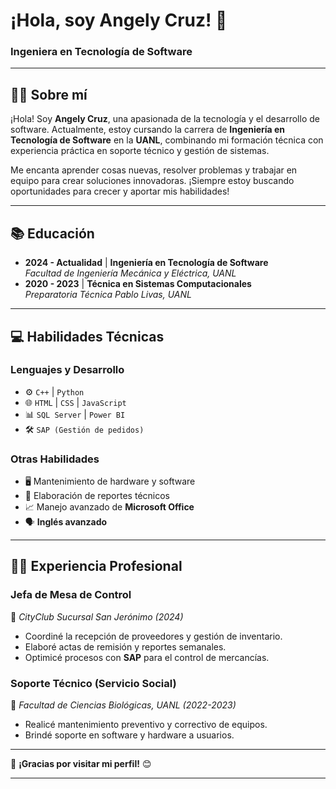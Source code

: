 # **¡Hola, soy Angely Cruz! 👋**  

### **Ingeniera en Tecnología de Software**
---

## **👩‍💻 Sobre mí**  
¡Hola! Soy **Angely Cruz**, una apasionada de la tecnología y el desarrollo de software. Actualmente, estoy cursando la carrera de **Ingeniería en Tecnología de Software** en la **UANL**, combinando mi formación técnica con experiencia práctica en soporte técnico y gestión de sistemas.  

Me encanta aprender cosas nuevas, resolver problemas y trabajar en equipo para crear soluciones innovadoras. ¡Siempre estoy buscando oportunidades para crecer y aportar mis habilidades!  

---

## **📚 Educación**  
- **2024 - Actualidad** | **Ingeniería en Tecnología de Software**  
  *Facultad de Ingeniería Mecánica y Eléctrica, UANL*  
- **2020 - 2023** | **Técnica en Sistemas Computacionales**  
  *Preparatoria Técnica Pablo Livas, UANL*  

---

## **💻 Habilidades Técnicas**  
### **Lenguajes y Desarrollo**  
- ⚙️ `C++` | `Python`  
- 🌐 `HTML` | `CSS` | `JavaScript`  
- 📊 `SQL Server` | `Power BI`  
- 🛠️ `SAP (Gestión de pedidos)`  

### **Otras Habilidades**  
- 🖥️ Mantenimiento de hardware y software  
- 📝 Elaboración de reportes técnicos  
- 📈 Manejo avanzado de **Microsoft Office**  
- 🗣️ **Inglés avanzado**  

---

## **👩‍🔧 Experiencia Profesional**  
### **Jefa de Mesa de Control**  
📍 *CityClub Sucursal San Jerónimo (2024)*  
- Coordiné la recepción de proveedores y gestión de inventario.  
- Elaboré actas de remisión y reportes semanales.  
- Optimicé procesos con **SAP** para el control de mercancías.  

### **Soporte Técnico (Servicio Social)**  
📍 *Facultad de Ciencias Biológicas, UANL (2022-2023)*  
- Realicé mantenimiento preventivo y correctivo de equipos.  
- Brindé soporte en software y hardware a usuarios.

---  

🔹 **¡Gracias por visitar mi perfil!** 😊  

---  
